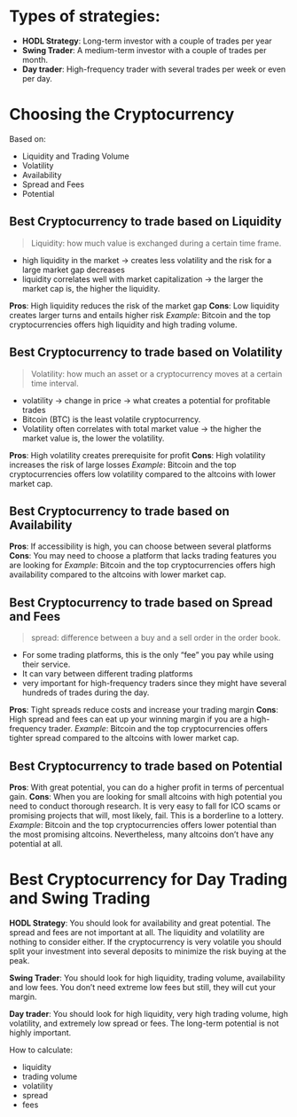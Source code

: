 # Types of strategies:
* __HODL Strategy__: Long-term investor with a couple of trades per year
* __Swing Trader__: A medium-term investor with a couple of trades per month.
* __Day trader__: High-frequency trader with several trades per week or even per day.

# Choosing the Cryptocurrency
Based on:
- Liquidity and Trading Volume
- Volatility
- Availability
- Spread and Fees
- Potential

## Best Cryptocurrency to trade based on Liquidity
> Liquidity: how much value is exchanged during a certain time frame.

- high liquidity in the market → creates less volatility and the risk for a large market gap decreases
- liquidity correlates well with market capitalization → the larger the market cap is, the higher the liquidity.

__Pros__: High liquidity reduces the risk of the market gap
__Cons__: Low liquidity creates larger turns and entails higher risk
_Example_: Bitcoin and the top cryptocurrencies offers high liquidity and high trading volume.

## Best Cryptocurrency to trade based on Volatility
> Volatility: how much an asset or a cryptocurrency moves at a certain time interval.

- volatility → change in price → what creates a potential for profitable trades
- Bitcoin (BTC) is the least volatile cryptocurrency.
- Volatility often correlates with total market value → the higher the market value is, the lower the volatility.

__Pros__: High volatility creates prerequisite for profit
__Cons__: High volatility increases the risk of large losses
_Example_: Bitcoin and the top cryptocurrencies offers low volatility compared to the altcoins with lower market cap.

## Best Cryptocurrency to trade based on Availability
__Pros__: If accessibility is high, you can choose between several platforms
__Cons__: You may need to choose a platform that lacks trading features you are looking for
_Example_: Bitcoin and the top cryptocurrencies offers high availability compared to the altcoins with lower market cap.

## Best Cryptocurrency to trade based on Spread and Fees
> spread: difference between a buy and a sell order in the order book.
- For some trading platforms, this is the only “fee” you pay while using their service.
- It can vary between different trading platforms
- very important for high-frequency traders since they might have several hundreds of trades during the day.

__Pros__: Tight spreads reduce costs and increase your trading margin
__Cons__: High spread and fees can eat up your winning margin if you are a high-frequency trader.
_Example_: Bitcoin and the top cryptocurrencies offers tighter spread compared to the altcoins with lower market cap.

## Best Cryptocurrency to trade based on Potential
__Pros__: With great potential, you can do a higher profit in terms of percentual gain.
__Cons__: When you are looking for small altcoins with high potential you need to conduct thorough research. It is very easy to fall for ICO scams or promising projects that will, most likely, fail. This is a borderline to a lottery.
_Example_: Bitcoin and the top cryptocurrencies offers lower potential than the most promising altcoins. Nevertheless, many altcoins don’t have any potential at all.

# Best Cryptocurrency for Day Trading and Swing Trading

__HODL Strategy__: You should look for availability and great potential. The spread and fees are not important at all. The liquidity and volatility are nothing to consider either. If the cryptocurrency is very volatile you should split your investment into several deposits to minimize the risk buying at the peak.

__Swing Trader__: You should look for high liquidity, trading volume, availability and low fees. You don’t need extreme low fees but still, they will cut your margin.

__Day trader__: You should look for high liquidity, very high trading volume, high volatility, and extremely low spread or fees. The long-term potential is not highly important.

How to calculate:
- liquidity
- trading volume
- volatility
- spread
- fees
